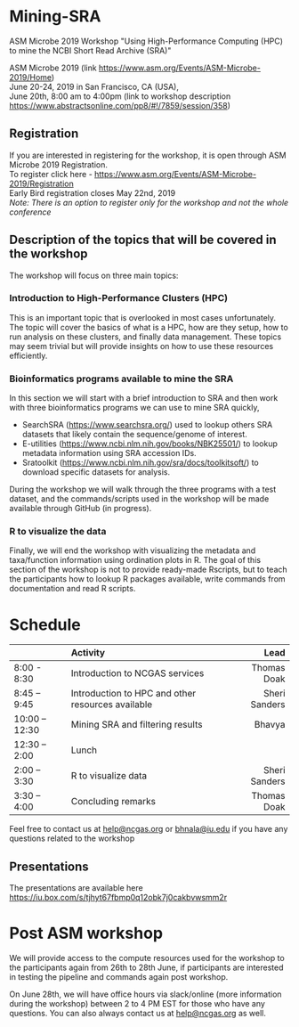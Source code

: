 # Mining-SRA
ASM Microbe 2019 Workshop "Using High-Performance Computing (HPC) to mine the NCBI Short Read Archive (SRA)" 

ASM Microbe 2019 (link https://www.asm.org/Events/ASM-Microbe-2019/Home) <br />
June 20-24, 2019 in San Francisco, CA (USA), <br />
June 20th, 8:00 am to 4:00pm (link to workshop description https://www.abstractsonline.com/pp8/#!/7859/session/358) <br />

## Registration 
If you are interested in registering for the workshop, it is open through ASM Microbe 2019 Registration. <br />
To register click here - https://www.asm.org/Events/ASM-Microbe-2019/Registration <br />
Early Bird registration closes May 22nd, 2019		<br  />
_Note: There is an option to register only for the workshop and not the whole conference_

## Description of the topics that will be covered in the workshop 
The workshop will focus on three main topics: 
### Introduction to High-Performance Clusters (HPC) 
This is an important topic that is overlooked in most cases unfortunately. The topic will cover the basics of what is a HPC, how are they setup, how to run analysis on these clusters, and finally data management. These topics may seem trivial but will provide insights on how to use these resources efficiently. 

### Bioinformatics programs available to mine the SRA 
In this section we will start with a brief introduction to SRA and then  work with three bioinformatics programs we can use to mine SRA quickly,
  * SearchSRA (https://www.searchsra.org/) used to lookup others SRA datasets that likely contain the sequence/genome of interest. 
  * E-utilities (https://www.ncbi.nlm.nih.gov/books/NBK25501/) to lookup metadata information using SRA accession IDs. 
  * Sratoolkit (https://www.ncbi.nlm.nih.gov/sra/docs/toolkitsoft/) to download specific datasets for analysis. 

During the workshop we will walk through the three programs with a test dataset, and the commands/scripts used in the workshop will be made available through GitHub (in progress). 

### R to visualize the data 
Finally, we will end the workshop with visualizing the metadata and taxa/function information using ordination plots in R. The goal of this section of the workshop is not to provide ready-made Rscripts, but to teach the participants how to lookup R packages available, write commands from documentation and read R scripts.  

# Schedule 

|   			 |**Activity**							                                |**Lead**|
|---------------|:----------------------------------------------------------|-----:|
|8:00 - 8:30| Introduction to NCGAS services |Thomas Doak| 
|8:45 – 9:45| Introduction to HPC and other resources available |Sheri Sanders| 
|10:00 – 12:30| Mining SRA and filtering results|Bhavya|
|12:30 – 2:00| Lunch| | 
|2:00 – 3:30| R to visualize data | Sheri Sanders|
|3:30 – 4:00| Concluding remarks |Thomas Doak| 

Feel free to contact us at help@ncgas.org or bhnala@iu.edu if you have any questions related to the workshop  

## Presentations 
The presentations are available here https://iu.box.com/s/tjhyt67fbmp0q12obk7j0cakbvwsmm2r

# Post ASM workshop 
We will provide access to the compute resources used for the workshop to the participants again from 26th to 28th June, if participants are interested in testing the pipeline and commands again post workshop. 

On June 28th, we will have office hours via slack/online (more information during the workshop) between 2 to 4 PM EST for those who have any questions. You can also always contact us at help@ncgas.org as well. 


